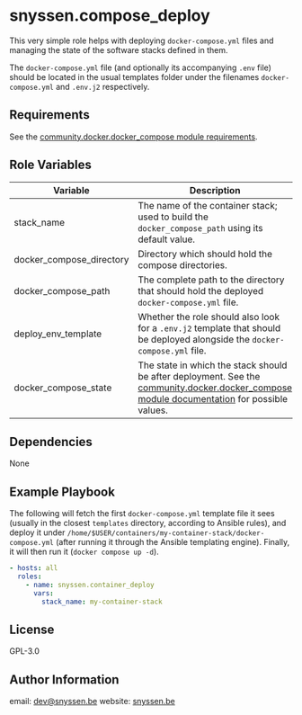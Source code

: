 snyssen.compose_deploy
=========

This very simple role helps with deploying `docker-compose.yml` files and managing the state of the software stacks defined in them.

The `docker-compose.yml` file (and optionally its accompanying `.env` file) should be located in the usual templates folder under the filenames `docker-compose.yml` and `.env.j2` respectively.

Requirements
------------

See the [community.docker.docker_compose module requirements](https://docs.ansible.com/ansible/latest/collections/community/docker/docker_compose_module.html#requirements).

Role Variables
--------------

| Variable                 | Description                                                                                                                                                                                                                                                   | Default value                                         |
| ------------------------ | ------------------------------------------------------------------------------------------------------------------------------------------------------------------------------------------------------------------------------------------------------------- | ----------------------------------------------------- |
| stack_name           | The name of the container stack; used to build the `docker_compose_path` using its default value.                                                                                                                                                                                                     | `unspecified`                                         |
| docker_compose_directory | Directory which should hold the compose directories.                                                                                                                                                                                                          | `{{ ansible_user_dir }}/containers`                   |
| docker_compose_path      | The complete path to the directory that should hold the deployed `docker-compose.yml` file.                                                                                                                                                                   | `{{ docker_compose_directory }}/{{ stack_name }}` |
| deploy_env_template      | Whether the role should also look for a `.env.j2` template that should be deployed alongside the `docker-compose.yml` file.                                                                                                                                   | `false`                                               |
| docker_compose_state     | The state in which the stack should be after deployment. See the [community.docker.docker_compose module documentation](https://docs.ansible.com/ansible/latest/collections/community/docker/docker_compose_module.html#parameter-state) for possible values. | `present`                                             |

Dependencies
------------

None

Example Playbook
----------------

The following will fetch the first `docker-compose.yml` template file it sees (usually in the closest `templates` directory, according to Ansible rules), and deploy it under `/home/$USER/containers/my-container-stack/docker-compose.yml` (after running it through the Ansible templating engine). Finally, it will then run it (`docker compose up -d`).

```yml
- hosts: all
  roles:
    - name: snyssen.container_deploy
      vars:
        stack_name: my-container-stack
```

License
-------

GPL-3.0

Author Information
------------------

email: [dev@snyssen.be](mailto:dev@snyssen.be)
website: [snyssen.be](https://snyssen.be)
